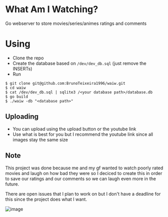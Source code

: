 # What Am I Watching?

Go webserver to store movies/series/animes ratings and comments

# Using

- Clone the repo
- Create the database based on `/dev/dev_db.sql` (just remove the INSERTs)
- Run

``` console
$ git clone git@github.com:BrunoTeixeira1996/waiw.git
$ cd waiw
$ cat /dev/dev_db.sql | sqlite3 /<your database path>/database.db
$ go build
$ ./waiw -db "<database path>"
```

## Uploading

- You can upload using the upload button or the youtube link
- Use what is best for you but I recommend the youtube link since all images stay the same size


## Note

This project was done because me and my gf wanted to watch poorly rated movies and laugh on how bad they were so I deciced to create this in order to save our ratings and our comments so we can laugh even more in the future.

There are open issues that I plan to work on but I don't have a deadline for this since the project does what I want.


![image](https://user-images.githubusercontent.com/12052283/230114199-517c115a-8804-4031-9b7e-dda5487b5535.png)
